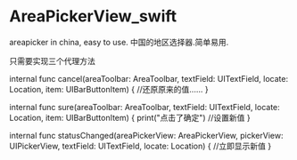 # AreaPickerView_swift
areapicker in china, easy to use. 中国的地区选择器.简单易用.

只需要实现三个代理方法

internal func cancel(areaToolbar: AreaToolbar, textField: UITextField, locate: Location, item: UIBarButtonItem) {
//还原原来的值......
}

internal func sure(areaToolbar: AreaToolbar, textField: UITextField, locate: Location, item: UIBarButtonItem) {
print("点击了确定")
//设置新值
}

internal func statusChanged(areaPickerView: AreaPickerView, pickerView: UIPickerView, textField: UITextField, locate: Location) {
//立即显示新值
}


